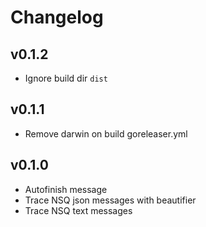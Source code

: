 # Changelog

## v0.1.2
- Ignore build dir `dist`

## v0.1.1
- Remove darwin on build goreleaser.yml

## v0.1.0
- Autofinish message
- Trace NSQ json messages with beautifier
- Trace NSQ text messages